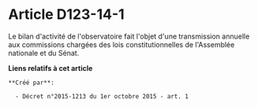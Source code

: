# Article D123-14-1

Le bilan d'activité de l'observatoire fait l'objet d'une transmission annuelle aux commissions chargées des lois
constitutionnelles de l'Assemblée nationale et du Sénat.

**Liens relatifs à cet article**

	**Créé par**:

	  - Décret n°2015-1213 du 1er octobre 2015 - art. 1
